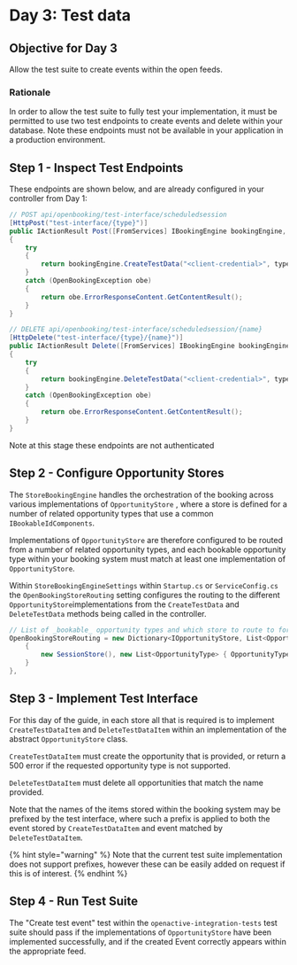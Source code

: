 # Day 3: Test data

## **Objective for Day 3**

Allow the test suite to create events within the open feeds.

### Rationale

In order to allow the test suite to fully test your implementation, it must be permitted to use two test endpoints to create events and delete within your database. Note these endpoints must not be available in your application in a production environment.

## Step 1 - Inspect Test Endpoints

These endpoints are shown below, and are already configured in your controller from Day 1:

```csharp
// POST api/openbooking/test-interface/scheduledsession
[HttpPost("test-interface/{type}")]
public IActionResult Post([FromServices] IBookingEngine bookingEngine, string type, [FromBody] string @event)
{
    try
    {
        return bookingEngine.CreateTestData("<client-credential>", type, @event).GetContentResult();
    }
    catch (OpenBookingException obe)
    {
        return obe.ErrorResponseContent.GetContentResult();
    }
}

// DELETE api/openbooking/test-interface/scheduledsession/{name}
[HttpDelete("test-interface/{type}/{name}")]
public IActionResult Delete([FromServices] IBookingEngine bookingEngine, string type, string name)
{
    try
    {
        return bookingEngine.DeleteTestData("<client-credential>", type, name).GetContentResult();
    }
    catch (OpenBookingException obe)
    {
        return obe.ErrorResponseContent.GetContentResult();
    }
}
```

Note at this stage these endpoints are not authenticated

## Step 2 - Configure Opportunity Stores

The `StoreBookingEngine` handles the orchestration of the booking across various implementations of `OpportunityStore` , where a store is defined for a number of related opportunity types that use a common `IBookableIdComponents`.

Implementations of `OpportunityStore` are therefore configured to be routed from a number of  related opportunity types, and each bookable opportunity type within your booking system must match at least one implementation of `OpportunityStore`.

Within `StoreBookingEngineSettings` within `Startup.cs` or `ServiceConfig.cs` the `OpenBookingStoreRouting` setting configures the routing to the different `OpportunityStore`implementations from the `CreateTestData` and `DeleteTestData` methods being called in the controller.

```csharp
// List of _bookable_ opportunity types and which store to route to for each
OpenBookingStoreRouting = new Dictionary<IOpportunityStore, List<OpportunityType>> {
    {
        new SessionStore(), new List<OpportunityType> { OpportunityType.ScheduledSession }
    }
},
```

## Step 3 - Implement Test Interface

For this day of the guide, in each store all that is required is to implement `CreateTestDataItem` and `DeleteTestDataItem` within an implementation of the abstract `OpportunityStore` class.

`CreateTestDataItem` must create the opportunity that is provided, or return a 500 error if the requested opportunity type is not supported. 

`DeleteTestDataItem` must delete all opportunities that match the name provided.

Note that the names of the items stored within the booking system may be prefixed by the test interface, where such a prefix is applied to both the event stored by `CreateTestDataItem` and event matched by `DeleteTestDataItem`.

{% hint style="warning" %}
Note that the current test suite implementation does not support prefixes, however these can be easily added on request if this is of interest.
{% endhint %}

## Step 4 - Run Test Suite

The "Create test event" test within the `openactive-integration-tests` test suite should pass if the implementations of `OpportunityStore` have been implemented successfully, and if the created Event correctly appears within the appropriate feed.

